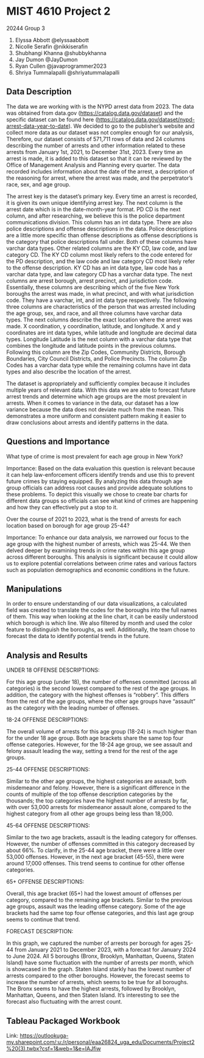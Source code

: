 
# MIST 4610 Project 2

20244 Group 3

1. Elyssa Abbott @elyssaabbott
2. Nicolle Serafin @nikkiserafin
3. Shubhangi Khanna @shubbykhanna
4. Jay Dumon @JayDumon
5. Ryan Cullen @javaprogrammer2023
6. Shriya Tummalapalli @shriyatummalapalli

## Data Description

 The data we are working with is the NYPD arrest data from 2023. The data was obtained from data.gov (https://catalog.data.gov/dataset) and the specific dataset can be found here (https://catalog.data.gov/dataset/nypd-arrest-data-year-to-date). We decided to go to the publisher’s website and collect more data as our dataset was not complex enough for our analysis, Therefore, our dataset consists of 571,711 rows of data and 24 columns describing the number of arrests and other information related to these arrests from January 1st, 2021, to December 31st, 2023. Every time an arrest is made, it is added to this dataset so that it can be reviewed by the Office of Management Analysis and Planning every quarter. The data recorded includes information about the date of the arrest, a description of the reasoning for arrest, where the arrest was made, and the perpetrator’s race, sex, and age group.

The arrest key is the dataset’s primary key. Every time an arrest is recorded, it is given its own unique identifying arrest key. The next column is the arrest date which is in the date-month-year format. PD CD is the next column, and after researching, we believe this is the police department communications division. This column has an int data type. There are also police descriptions and offense descriptions in the data. Police descriptions are a little more specific than offense descriptions as offense descriptions is the category that police descriptions fall under. Both of these columns have varchar data types. Other related columns are the KY CD, law code, and law category CD. The KY CD column most likely refers to the code entered for the PD description, and the law code and law category CD most likely refer to the offense description. KY CD has an int data type, law code has a varchar data type, and law category CD has a varchar data type. The next columns are arrest borough, arrest precinct, and jurisdiction code. Essentially, these columns are describing which of the five New York boroughs the arrest was made, in what precinct, and with what jurisdiction code. They have a varchar, int, and int data type respectively. The following three columns are characteristics of the person that was arrested including the age group, sex, and race, and all three columns have varchar data types. The next columns describe the exact location where the arrest was made. X coordination, y coordination, latitude, and longitude. X and y coordinates are int data types, while latitude and longitude are decimal data types. Longitude Latitude is the next column with a varchar data type that combines the longitude and latitude points in the previous columns. Following this column are the Zip Codes, Community Districts, Borough Boundaries, City Council Districts, and Police Precincts. The column Zip Codes has a varchar data type while the remaining columns have int data types and also describe the location of the arrest.

The dataset is appropriately and sufficiently complex because it includes multiple years of relevant data. With this data we are able to forecast future arrest trends and determine which age groups are the most prevalent in arrests. When it comes to variance in the data, our dataset has a low variance because the data does not deviate much from the mean. This demonstrates a more uniform and consistent pattern making it easier to draw conclusions about arrests and identify patterns in the data.


## Questions and Importance

What type of crime is most prevalent for each age group in New York?

Importance: Based on the data evaluation this question is relevant because it can help law-enforcement officers identify trends and use this to prevent future crimes by staying equipped. By analyzing this data through age group officials can address root causes and provide adequate solutions to these problems. To depict this visually we chose to create bar charts for different data groups so officials can see what kind of crimes are happening and how they can effectively put a stop to it.


Over the course of 2021 to 2023, what is the trend of arrests for each location based on borough for age group 25-44?

Importance: To enhance our data analysis, we narrowed our focus to the age group with the highest number of arrests, which was 25-44. We then delved deeper by examining trends in crime rates within this age group across different boroughs. This analysis is significant because it could allow us to explore potential correlations between crime rates and various factors such as population demographics and economic conditions in the future.

## Manipulations

In order to ensure understanding of our data visualizations, a calculated field was created to translate the codes for the boroughs into the full names of them. This way when looking at the line chart, it can be easily understood which borough is which line. We also filtered by month and used the color feature to distinguish the boroughs, as well. Additionally, the team chose to forecast the data to identify potential trends in the future.   

## Analysis and Results

UNDER 18 OFFENSE DESCRIPTIONS:

For this age group (under 18), the number of offenses committed (across all categories) is the second lowest compared to the rest of the age groups. In addition, the category with the highest offenses is “robbery”. This differs from the rest of the age groups, where the other age groups have “assault” as the category with the leading number of offenses.

18-24 OFFENSE DESCRIPTIONS:

The overall volume of arrests for this age group (18-24) is much higher than for the under 18 age group. Both age brackets share the same top four offense categories. However, for the 18-24 age group, we see assault and felony assault leading the way, setting a trend for the rest of the age groups.

25-44 OFFENSE DESCRIPTIONS: 

Similar to the other age groups, the highest categories are assault, both misdemeanor and felony. However, there is a significant difference in the counts of multiple of the top offense description categories by the thousands; the top categories have the highest number of arrests by far, with over 53,000 arrests for misdemeanor assault alone, compared to the highest category from all other age groups being less than 18,000.

45-64 OFFENSE DESCRIPTIONS:

Similar to the two age brackets, assault is the leading category for offenses. However, the number of offenses committed in this category decreased by about 66%. To clarify, in the 25-44 age bracket, there were a little over 53,000 offenses. However, in the next age bracket (45-55), there were around 17,000 offenses. This trend seems to continue for other offense categories. 

65+ OFFENSE DESCRIPTIONS:

Overall, this age bracket (65+) had the lowest amount of offenses per category, compared to the remaining age brackets. Similar to the previous age groups, assault was the leading offense category. Some of the age brackets had the same top four offense categories, and this last age group seems to continue that trend.

FORECAST DESCRIPTION:

In this graph, we captured the number of arrests per borough for ages 25-44 from January 2021 to December 2023, with a forecast for January 2024 to June 2024. All 5 boroughs (Bronx, Brooklyn, Manhattan, Queens, Staten Island) have some fluctuation with the number of arrests per month, which is showcased in the graph. Staten Island starkly has the lowest number of arrests compared to the other boroughs. However, the forecast seems to increase the number of arrests, which seems to be true for all boroughs. The Bronx seems to have the highest arrests, followed by Brooklyn, Manhattan, Queens, and then Staten Island. It’s interesting to see the forecast also fluctuating with the arrest count.


##  Tableau Packaged Workbook

Link: https://outlookuga-my.sharepoint.com/:u:/r/personal/eaa26824_uga_edu/Documents/Project2%20(3).twbx?csf=1&web=1&e=IAJfiw
